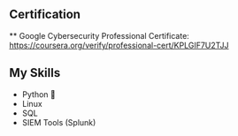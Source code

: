 ## Certification 
** Google Cybersecurity Professional Certificate:
https://coursera.org/verify/professional-cert/KPLGIF7U2TJJ

## My Skills
* Python 🐍
* Linux
* SQL
* SIEM Tools (Splunk)
